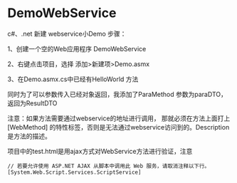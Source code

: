 # DemoWebService
c#、.net 新建 webservice小Demo
步骤：


1、创建一个空的Web应用程序 DemoWebService



2、右键点击项目，选择 添加>新建项>Demo.asmx



3、在Demo.asmx.cs中已经有HelloWorld 方法


   同时为了可以参数传入已经对象返回，我添加了ParaMethod 参数为paraDTO，返回为ResultDTO


注意：如果方法需要通过webservice的地址进行调用，
      那就必须在方法上面打上 [WebMethod] 的特性标签，否则是无法通过webservice访问到的。Description 是方法的描述。

项目中的test.html是用ajax方式对WebService方法进行验证，注意


    // 若要允许使用 ASP.NET AJAX 从脚本中调用此 Web 服务，请取消注释以下行。 
    [System.Web.Script.Services.ScriptService]

